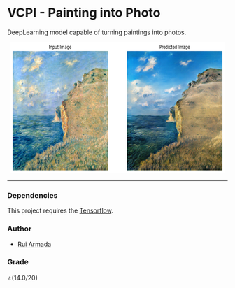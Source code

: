 # VCPI - Painting into Photo

DeepLearning model capable of turning paintings into photos.

<p align="center">
  <img  src="images/img.png"  height="300" width="490">
</p>

---

### Dependencies

This project requires the [Tensorflow](https://www.tensorflow.org/).

### Author

* [Rui Armada](https://github.com/RuiArmada)

### Grade

⭐(14.0/20)
